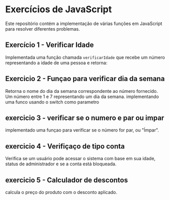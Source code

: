 # Exercícios de JavaScript

Este repositório contém a implementação de várias funções em JavaScript para resolver diferentes problemas. 

## Exercício 1 - Verificar Idade
Implementada uma função chamada `verificarIdade` que recebe um número representando a idade de uma pessoa e retorna:

## Exercicio 2 - Funçao para verificar dia da semana
Retorna o nome do dia da semana correspondente ao número fornecido.
 Um número entre 1 e 7 representando um dia da semana.
 implementando uma funco usando o switch como parametro

## exercicio 3 - verificar se o numero e par ou impar
implementado uma funçao para  verificar se o número for par, ou "Ímpar".

## exercicio 4 - Verifiçaço de tipo conta
 Verifica se um usuário pode acessar o sistema com base em sua idade, status de administrador e se a conta está bloqueada.

## exercicio 5 - Calculador de descontos

 calcula o preço do produto com o desconto aplicado.
 

